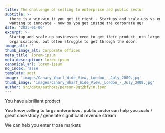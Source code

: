 ```yaml
---
title: The challenge of selling to enterprise and public sector
subtitle: >-
  there is a win-win if you get it right - Startups and scale-ups vs enterprises
  wanting to innovate - how do you get inside the corporate HQ?
date: '2021-01-06'
excerpt: >-
  Startup and scale-up businesses need to get their product into larger
  organisations, but often struggle to get through the door.
image_alt: ''
thumb_image_alt: Corporate offices
meta_title: lorem-ipsum
meta_description: lorem-ipsum
canonical_url: lorem-ipsum
no_index: false
template: post
image: 'images/Canary_Wharf_Wide_View,_London_-_July_2009.jpg'
thumb_image: 'images/Canary_Wharf_Wide_View,_London_-_July_2009.jpg'
author: src/data/authors/person-8gt2bfyjn.json
---
```

You have a brilliant product 

You know selling to large enterprises / public sector can help you scale / great case study / generate significant revenue stream

We can help you enter those markets
